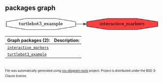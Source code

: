 <!--
File was automatically generated using 'ros-diagram-tools' project.
Project is distributed under the BSD 3-Clause license.
-->

## packages graph

[![interactive_markers](interactive_markers.png "interactive_markers")](interactive_markers.png)

| Graph packages (2): | Description: |
| ----------------------------------- | ------------ |
| [`interactive_markers`](interactive_markers.html) |  |
| [`turtlebot3_example`](turtlebot3_example.html) |  |


</br>
<font size="1">
File was automatically generated using <a href="https://github.com/anetczuk/ros-diagram-tools"><i>ros-diagram-tools</i></a> project.
Project is distributed under the BSD 3-Clause license.
</font>
